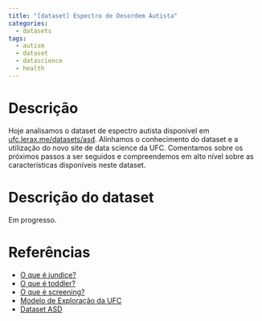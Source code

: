 ```yaml
---
title: "[dataset] Espectro de Desordem Autista"
categories:
  - datasets
tags:
  - autism
  - dataset
  - datascience
  - health
---
```


# Descrição

Hoje analisamos o dataset de espectro autista disponível em [ufc.lerax.me/datasets/asd][dataset].
Alinhamos o conhecimento do dataset e a utilização do novo site de
data science da UFC.  Comentamos sobre os próximos passos a ser
seguidos e compreendemos em alto nível sobre as características
disponíveis neste dataset.


# Descrição do dataset

Em progresso.

# Referências

+ [O que é jundice?][jundice]
+ [O que é toddler?][toddler]
+ [O que é screening?][screening]
+ [Modelo de Exploração da UFC][asd-model]
+ [Dataset ASD][dataset]

[jundice]: https://pt.wikipedia.org/wiki/Icter%C3%ADcia
[toddler]: https://www.mairovergara.com/qual-diferenca-entre-child-infant-e-toddler/
[screening]: https://www.cdc.gov/ncbddd/autism/screening.html
[asd-model]: https://github.com/datascience-ufc/asd
[dataset]: https://ufc.lerax.me/datasets/asd/
